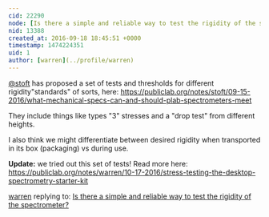 ```yaml
---
cid: 22290
node: [Is there a simple and reliable way to test the rigidity of the spectrometer?](../notes/bsugar/08-22-2016/question-is-there-a-simple-and-reliable-way-to-test-the-rigidity-of-the-spectrometer)
nid: 13388
created_at: 2016-09-18 18:45:51 +0000
timestamp: 1474224351
uid: 1
author: [warren](../profile/warren)
---
```


[@stoft](/profile/stoft) has proposed a set of tests and thresholds for different rigidity"standards" of sorts, here: https://publiclab.org/notes/stoft/09-15-2016/what-mechanical-specs-can-and-should-plab-spectrometers-meet

They include things like types     "3"  stresses and a "drop test" from different heights. 

I also think we might differentiate between desired rigidity when transported in its box (packaging) vs during use. 

**Update:** we tried out this set of tests! Read more here: https://publiclab.org/notes/warren/10-17-2016/stress-testing-the-desktop-spectrometry-starter-kit

[warren](../profile/warren) replying to: [Is there a simple and reliable way to test the rigidity of the spectrometer?](../notes/bsugar/08-22-2016/question-is-there-a-simple-and-reliable-way-to-test-the-rigidity-of-the-spectrometer)

